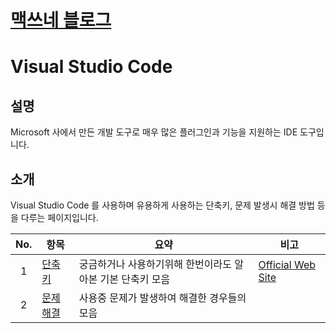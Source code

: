 # [맥쓰네 블로그](/ "https://home-max.github.io")

# Visual Studio Code
## 설명
Microsoft 사에서 만든 개발 도구로 매우 많은 플러그인과 기능을 지원하는 IDE 도구입니다.

## 소개
Visual Studio Code 를 사용하며 유용하게 사용하는 단축키, 문제 발생시 해결 방법 등을 다루는 페이지입니다.


| No. | 항목 | 요약 | 비고 |
| :---: | --- | --- | --- |
| 1 | [단축키](./shortcuts "https://home-max.github.io/software_tools/visual_studio_code/shortcuts") | 궁금하거나 사용하기위해 한번이라도 알아본 기본 단축키 모음 | [Official Web Site](https://support.apple.com/en-us/HT201236 "https://support.apple.com/en-us/HT201236") |
| 2 | [문제해결](./trouble_shooting "https://home-max.github.io/software_tools/visual_studio_code/trouble_shooting") | 사용중 문제가 발생하여 해결한 경우들의 모음 | |